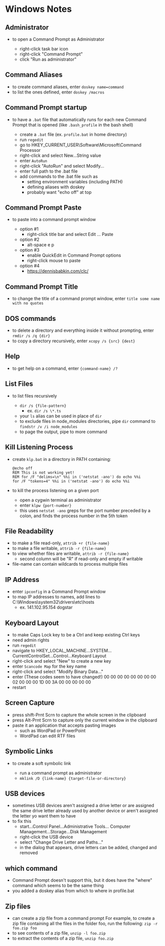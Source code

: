 # Windows Notes

## Administrator

- to open a Command Prompt as Administrator

  - right-click task bar icon
  - right-click "Command Prompt"
  - click "Run as administrator"

## Command Aliases

- to create command aliases, enter `doskey name=command`
- to list the ones defined, enter `doskey /macros`

## Command Prompt startup

- to have a `.bat` file that automatically runs
  for each new Command Prompt that is opened
  (like `.bash_profile` in the bash shell)

  - create a `.bat` file (ex. `profile.bat` in home directory)
  - run `regedit`
  - go to HKEY_CURRENT_USER\Software\Microsoft\Command Processor
  - right-click and select New...String value
  - enter `AutoRun`
  - right-click "AutoRun" and select Modify...
  - enter full path to the .bat file
  - add commands to the .bat file such as
    - setting environment variables (including PATH)
    - defining aliases with doskey
    - probably want "echo off" at top

## Command Prompt Paste

- to paste into a command prompt window

  - option #1
    - right-click title bar and select Edit ... Paste
  - option #2
    - alt-space e p
  - option #3
    - enable QuickEdit in Command Prompt options
    - right-click mouse to paste
  - option #4
    - <https://dennisbabkin.com/clc/>

## Command Prompt Title

- to change the title of a command prompt window,
  enter `title some name with no quotes`

## DOS commands

- to delete a directory and everything inside it without prompting,
  enter `rmdir /s /q {dir}`
- to copy a directory recursively,
  enter `xcopy /s {src} {dest}`

## Help

- to get help on a command, enter `{command-name} /?`

## List Files

- to list files recursively

  - `dir /s {file-pattern}`
    - ex. `dir /s \*.ts`
  - your `ls` alias can be used in place of `dir`
  - to exclude files in node_modules directories,
    pipe `dir` command to `findstr /v /i node_modules`
  - to page the output, pipe to more command

## Kill Listening Process

- create `klp.bat` in a directory in PATH containing:

  ```text
  @echo off
  REM This is not working yet!
  REM for /F "delims=\n" %%i in ('netstat -ano') do echo %%i
  for /F "tokens=4" %%i in ('netstat -ano') do echo %%i
  ```

- to kill the process listening on a given port

  - open a cygwin terminal as administrator
  - enter `klpw {port-number}`
  - this uses `netstat -ano`
    greps for the port number preceded by a colon,
    and finds the process number in the 5th token

## File Readability

- to make a file read-only, `attrib +r {file-name}`
- to make a file writable, `attrib -r {file-name}`
- to view whether files are writable, `attrib -r {file-name}`
  - second column will be "R" if read-only and empty if writable
- file-name can contain wildcards to process multiple files

## IP Address

- enter `ipconfig` in a Command Prompt window
- to map IP addresses to names, add lines to
  C:\Windows\system32\drivers\etc\hosts
  - ex. 141.102.95.154 dogstar

## Keyboard Layout

- to make Caps Lock key to be a Ctrl and keep existing Ctrl keys
- need admin rights
- run `regedit`
- navigate to HKEY_LOCAL_MACHINE...SYSTEM...
  CurrentControlSet...Control...Keyboard Layout
- right-click and select "New" to create a new key
- enter `Scancode Map` for the key name
- right-click and select "Modify Binary Data..."
- enter (These codes seem to have changed!)
  00 00 00 00 00 00 00 00
  02 00 00 00 1D 00 3A 00
  00 00 00 00
- restart

## Screen Capture

- press shift-Prnt Scrn to capture the whole screen in the clipboard
- press Alt-Prnt Scrn to capture only the current window in the clipboard
- paste it an application that accepts pasting images
  - such as WordPad or PowerPoint
  - WordPad can edit RTF files

## Symbolic Links

- to create a soft symbolic link

  - run a command prompt as administrator
  - `mklink /D {link-name} {target-file-or-directory}`

## USB devices

- sometimes USB devices aren't assigned a drive letter
  or are assigned the same drive letter already used by another device
  or aren't assigned the letter yo want them to have
- to fix this
  - start...Control Panel...Administrative Tools...
    Computer Management...Storage...Disk Management
  - right-click the USB device
  - select "Change Drive Letter and Paths..."
  - in the dialog that appears,
    drive letters can be added, changed and removed

## which command

- Command Prompt doesn't support this,
  but it does have the "where" command
  which seems to be the same thing
- you added a doskey alias from which to where in profile.bat

## Zip files

- can create a zip file from a command prompt
  For example, to create a zip file containing
  all the files in the folder foo, run the following:
  `zip -r foo.zip foo`
- to see contents of a zip file,
  `unzip -l foo.zip`
- to extract the contents of a zip file,
  `unzip foo.zip`
